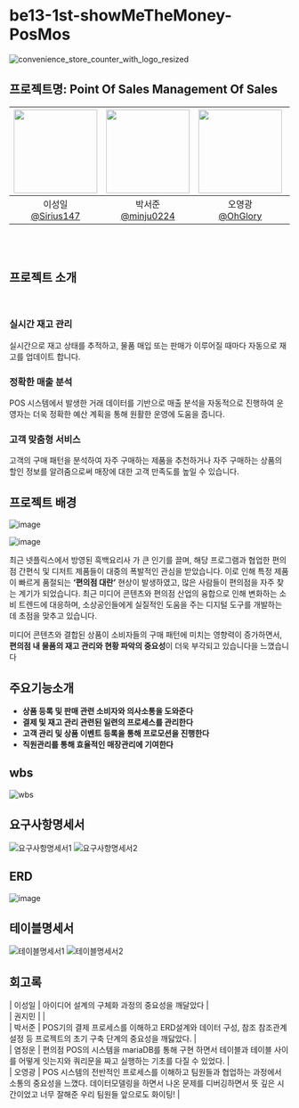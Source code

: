 # be13-1st-showMeTheMoney-PosMos

![convenience_store_counter_with_logo_resized](https://github.com/user-attachments/assets/4703952c-99cd-4c29-895a-b05933e31a4d)

## 프로젝트명: Point Of Sales Management Of Sales

|<img src="https://avatars.githubusercontent.com/Sirius147" width="150" height="150"/>|<img src="https://avatars.githubusercontent.com/pppseojun" width="150" height="150"/>|<img src="https://avatars.githubusercontent.com/u/143144372?v=4" width="150" height="150"/>|<img src="https://avatars.githubusercontent.com/ericyum" width="150" height="150"/>|<img src="https://avatars.githubusercontent.com/kwonjiin" width="150" height="150"/>|
|:-:|:-:|:-:|:-:|:-:|
|이성일<br/>[@Sirius147](https://github.com/Sirius147)|박서준<br/>[@minju0224](https://github.com/pppseojun)|오영광<br/>[@OhGlory](https://github.com/OhGlory)|염정운<br/>[@ericyum](https://github.com/ericyum)|권지민<br/>[@Kwonjiin](https://github.com/kwonjiin)|

<br/> <br/>

## 프로젝트 소개

<br/>

### 실시간 재고 관리

실시간으로 재고 상태를 추적하고, 물품 매입 또는 판매가 이루어질 때마다 자동으로 재고를 업데이트 합니다.

### 정확한 매출 분석

POS 시스템에서 발생한 거래 데이터를 기반으로 매출 분석을 자동적으로 진행하여 운영자는  더욱 정확한 예산 계획을 통해 원활한 운영에 도움을 줍니다.

### 고객 맞춤형 서비스

고객의 구매 패턴을 분석하여 자주 구매하는 제품을 추천하거나 자주 구매하는 상품의  할인 정보를 알려줌으로써 매장에 대한 고객 만족도를 높일 수 있습니다.

## 프로젝트 배경

![image](https://github.com/user-attachments/assets/886f3649-ef2b-4e1b-9c73-126eed05d60a)

![image](https://github.com/user-attachments/assets/fd2c993d-53ba-4d67-a253-ff97d1714157)


최근 넷플릭스에서 방영된 흑백요리사 가 큰 인기를 끌며, 해당 프로그램과 협업한 편의점 간편식 및 디저트 제품들이 대중의 폭발적인 관심을 받았습니다. 이로 인해 특정 제품이 빠르게 품절되는 **‘편의점 대란’** 현상이 발생하였고, 많은 사람들이 편의점을 자주 찾는 계기가 되었습니다.
최근 미디어 콘텐츠와 편의점 산업의 융합으로 인해 변화하는 소비 트렌드에 대응하며, 소상공인들에게 실질적인 도움을 주는 디지털 도구를 개발하는 데 초점을 맞추고 있습니다.

미디어 콘텐츠와 결합된 상품이 소비자들의 구매 패턴에 미치는 영향력이 증가하면서, **편의점 내 물품의 재고 관리와 현황 파악의 중요성**이 더욱 부각되고 있습니다을 느꼈습니다

## 주요기능소개

* **상품 등록 및 판매 관련 소비자와 의사소통을 도와준다**
* **결제 및 재고 관리 관련된 일련의 프로세스를 관리한다**
* **고객 관리 및 상품 이벤트 등록을 통해 프로모션을 진행한다**
* **직원관리를 통해 효율적인 매장관리에 기여한다**

## wbs

![wbs](https://github.com/user-attachments/assets/1753af09-eb02-495d-9742-22a4c37e3167)

## 요구사항명세서

![요구사항명세서1](https://github.com/user-attachments/assets/f11397ce-c921-4997-9780-dc99225dcd79)
![요구사항명세서2](https://github.com/user-attachments/assets/0d002e89-1dd4-43b4-9832-779694197d01)

## ERD

![image](https://github.com/user-attachments/assets/78cf728e-a0cc-4e05-83c9-7a9352264ddb)

## 테이블명세서

![테이블명세서1](https://github.com/user-attachments/assets/5891d4ef-68ed-4248-aabf-b153a64984e6)
![테이블명세서2](https://github.com/user-attachments/assets/5696eb6f-6424-4d5c-8fee-443b4c1704e5)

## 회고록

| 이성일 | 아이디어 설계의 구체화 과정의 중요성을 깨달았다 | <br/>
| 권지민 |  | <br/>
| 박서준 | POS기의 결제 프로세스를 이해하고 ERD설계와 데이터 구성, 참조 참조관계설정 등 프로젝트의 초기 구축 단계의 중요성을 깨닳았다. | <br/>
| 염정운 | 편의점 POS의 시스템을 mariaDB를 통해 구현 하면서 테이블과 테이블 사이를 어떻게 잇는지와 쿼리문을 짜고 실행하는 기초를 다질 수 있었다. | <br/>
| 오영광 | POS 시스템의 전반적인 프로세스를 이해하고 팀원들과 협업하는 과정에서 소통의 중요성을 느꼈다. 데이터모델링을 하면서 나온 문제를 디버깅하면서 뜻 깊은 시간이었고 너무 잘해준 우리 팀원들 앞으로도 화이팅! | <br/>
